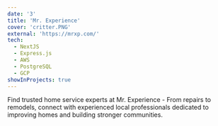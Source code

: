 ```yaml
---
date: '3'
title: 'Mr. Experience'
cover: 'critter.PNG'
external: 'https://mrxp.com/'
tech:
  - NextJS
  - Express.js
  - AWS
  - PostgreSQL
  - GCP
showInProjects: true
---
```


Find trusted home service experts at Mr. Experience - From repairs to remodels, connect with experienced local professionals dedicated to improving homes and building stronger communities.
